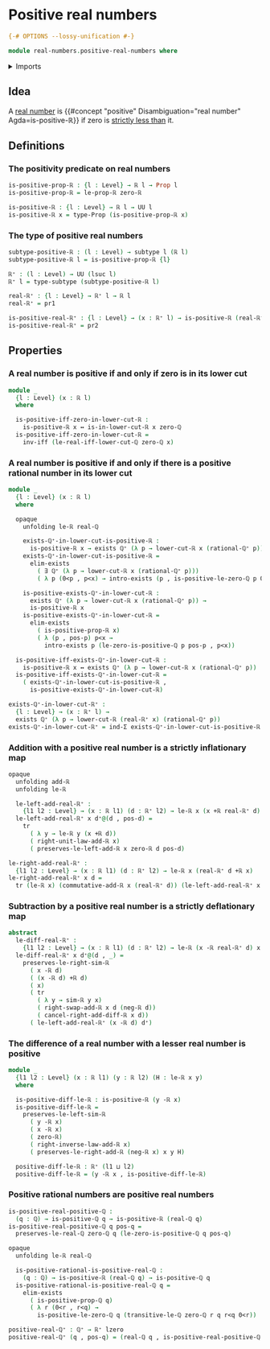 # Positive real numbers

```agda
{-# OPTIONS --lossy-unification #-}

module real-numbers.positive-real-numbers where
```

<details><summary>Imports</summary>

```agda
open import elementary-number-theory.addition-rational-numbers
open import elementary-number-theory.additive-group-of-rational-numbers
open import elementary-number-theory.difference-rational-numbers
open import elementary-number-theory.positive-rational-numbers
open import elementary-number-theory.rational-numbers
open import elementary-number-theory.strict-inequality-rational-numbers

open import foundation.binary-transport
open import foundation.dependent-pair-types
open import foundation.existential-quantification
open import foundation.identity-types
open import foundation.logical-equivalences
open import foundation.propositional-truncations
open import foundation.propositions
open import foundation.subtypes
open import foundation.transport-along-identifications
open import foundation.universe-levels

open import group-theory.abelian-groups
open import group-theory.groups

open import real-numbers.addition-real-numbers
open import real-numbers.arithmetically-located-dedekind-cuts
open import real-numbers.dedekind-real-numbers
open import real-numbers.difference-real-numbers
open import real-numbers.negation-real-numbers
open import real-numbers.rational-real-numbers
open import real-numbers.similarity-real-numbers
open import real-numbers.strict-inequality-real-numbers
```

</details>

## Idea

A [real number](real-numbers.dedekind-real-numbers.md) is
{{#concept "positive" Disambiguation="real number" Agda=is-positive-ℝ}} if zero
is [strictly less than](real-numbers.strict-inequality-real-numbers.md) it.

## Definitions

### The positivity predicate on real numbers

```agda
is-positive-prop-ℝ : {l : Level} → ℝ l → Prop l
is-positive-prop-ℝ = le-prop-ℝ zero-ℝ

is-positive-ℝ : {l : Level} → ℝ l → UU l
is-positive-ℝ x = type-Prop (is-positive-prop-ℝ x)
```

### The type of positive real numbers

```agda
subtype-positive-ℝ : (l : Level) → subtype l (ℝ l)
subtype-positive-ℝ l = is-positive-prop-ℝ {l}

ℝ⁺ : (l : Level) → UU (lsuc l)
ℝ⁺ l = type-subtype (subtype-positive-ℝ l)

real-ℝ⁺ : {l : Level} → ℝ⁺ l → ℝ l
real-ℝ⁺ = pr1

is-positive-real-ℝ⁺ : {l : Level} → (x : ℝ⁺ l) → is-positive-ℝ (real-ℝ⁺ x)
is-positive-real-ℝ⁺ = pr2
```

## Properties

### A real number is positive if and only if zero is in its lower cut

```agda
module _
  {l : Level} (x : ℝ l)
  where

  is-positive-iff-zero-in-lower-cut-ℝ :
    is-positive-ℝ x ↔ is-in-lower-cut-ℝ x zero-ℚ
  is-positive-iff-zero-in-lower-cut-ℝ =
    inv-iff (le-real-iff-lower-cut-ℚ zero-ℚ x)
```

### A real number is positive if and only if there is a positive rational number in its lower cut

```agda
module _
  {l : Level} (x : ℝ l)
  where

  opaque
    unfolding le-ℝ real-ℚ

    exists-ℚ⁺-in-lower-cut-is-positive-ℝ :
      is-positive-ℝ x → exists ℚ⁺ (λ p → lower-cut-ℝ x (rational-ℚ⁺ p))
    exists-ℚ⁺-in-lower-cut-is-positive-ℝ =
      elim-exists
        ( ∃ ℚ⁺ (λ p → lower-cut-ℝ x (rational-ℚ⁺ p)))
        ( λ p (0<p , p<x) → intro-exists (p , is-positive-le-zero-ℚ p 0<p) p<x)

    is-positive-exists-ℚ⁺-in-lower-cut-ℝ :
      exists ℚ⁺ (λ p → lower-cut-ℝ x (rational-ℚ⁺ p)) →
      is-positive-ℝ x
    is-positive-exists-ℚ⁺-in-lower-cut-ℝ =
      elim-exists
        ( is-positive-prop-ℝ x)
        ( λ (p , pos-p) p<x →
          intro-exists p (le-zero-is-positive-ℚ p pos-p , p<x))

  is-positive-iff-exists-ℚ⁺-in-lower-cut-ℝ :
    is-positive-ℝ x ↔ exists ℚ⁺ (λ p → lower-cut-ℝ x (rational-ℚ⁺ p))
  is-positive-iff-exists-ℚ⁺-in-lower-cut-ℝ =
    ( exists-ℚ⁺-in-lower-cut-is-positive-ℝ ,
      is-positive-exists-ℚ⁺-in-lower-cut-ℝ)

exists-ℚ⁺-in-lower-cut-ℝ⁺ :
  {l : Level} → (x : ℝ⁺ l) →
  exists ℚ⁺ (λ p → lower-cut-ℝ (real-ℝ⁺ x) (rational-ℚ⁺ p))
exists-ℚ⁺-in-lower-cut-ℝ⁺ = ind-Σ exists-ℚ⁺-in-lower-cut-is-positive-ℝ
```

### Addition with a positive real number is a strictly inflationary map

```agda
opaque
  unfolding add-ℝ
  unfolding le-ℝ

  le-left-add-real-ℝ⁺ :
    {l1 l2 : Level} → (x : ℝ l1) (d : ℝ⁺ l2) → le-ℝ x (x +ℝ real-ℝ⁺ d)
  le-left-add-real-ℝ⁺ x d⁺@(d , pos-d) =
    tr
      ( λ y → le-ℝ y (x +ℝ d))
      ( right-unit-law-add-ℝ x)
      ( preserves-le-left-add-ℝ x zero-ℝ d pos-d)

le-right-add-real-ℝ⁺ :
  {l1 l2 : Level} → (x : ℝ l1) (d : ℝ⁺ l2) → le-ℝ x (real-ℝ⁺ d +ℝ x)
le-right-add-real-ℝ⁺ x d =
  tr (le-ℝ x) (commutative-add-ℝ x (real-ℝ⁺ d)) (le-left-add-real-ℝ⁺ x d)
```

### Subtraction by a positive real number is a strictly deflationary map

```agda
abstract
  le-diff-real-ℝ⁺ :
    {l1 l2 : Level} → (x : ℝ l1) (d : ℝ⁺ l2) → le-ℝ (x -ℝ real-ℝ⁺ d) x
  le-diff-real-ℝ⁺ x d⁺@(d , _) =
    preserves-le-right-sim-ℝ
      ( x -ℝ d)
      ( (x -ℝ d) +ℝ d)
      ( x)
      ( tr
        ( λ y → sim-ℝ y x)
        ( right-swap-add-ℝ x d (neg-ℝ d))
        ( cancel-right-add-diff-ℝ x d))
      ( le-left-add-real-ℝ⁺ (x -ℝ d) d⁺)
```

### The difference of a real number with a lesser real number is positive

```agda
module _
  {l1 l2 : Level} (x : ℝ l1) (y : ℝ l2) (H : le-ℝ x y)
  where

  is-positive-diff-le-ℝ : is-positive-ℝ (y -ℝ x)
  is-positive-diff-le-ℝ =
    preserves-le-left-sim-ℝ
      ( y -ℝ x)
      ( x -ℝ x)
      ( zero-ℝ)
      ( right-inverse-law-add-ℝ x)
      ( preserves-le-right-add-ℝ (neg-ℝ x) x y H)

  positive-diff-le-ℝ : ℝ⁺ (l1 ⊔ l2)
  positive-diff-le-ℝ = (y -ℝ x , is-positive-diff-le-ℝ)
```

### Positive rational numbers are positive real numbers

```agda
is-positive-real-positive-ℚ :
  (q : ℚ) → is-positive-ℚ q → is-positive-ℝ (real-ℚ q)
is-positive-real-positive-ℚ q pos-q =
  preserves-le-real-ℚ zero-ℚ q (le-zero-is-positive-ℚ q pos-q)

opaque
  unfolding le-ℝ real-ℚ

  is-positive-rational-is-positive-real-ℚ :
    (q : ℚ) → is-positive-ℝ (real-ℚ q) → is-positive-ℚ q
  is-positive-rational-is-positive-real-ℚ q =
    elim-exists
      ( is-positive-prop-ℚ q)
      ( λ r (0<r , r<q) →
        is-positive-le-zero-ℚ q (transitive-le-ℚ zero-ℚ r q r<q 0<r))

positive-real-ℚ⁺ : ℚ⁺ → ℝ⁺ lzero
positive-real-ℚ⁺ (q , pos-q) = (real-ℚ q , is-positive-real-positive-ℚ q pos-q)
```
